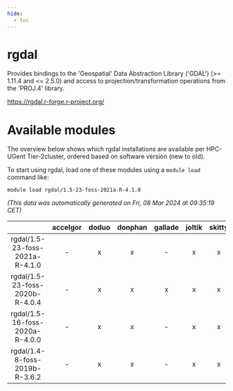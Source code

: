 ```yaml
---
hide:
  - toc
---
```


rgdal
=====


Provides bindings to the 'Geospatial' Data Abstraction Library ('GDAL') (>= 1.11.4 and <= 2.5.0) and access to projection/transformation operations from the 'PROJ.4' library.

https://rgdal.r-forge.r-project.org/
# Available modules


The overview below shows which rgdal installations are available per HPC-UGent Tier-2cluster, ordered based on software version (new to old).

To start using rgdal, load one of these modules using a `module load` command like:

```shell
module load rgdal/1.5-23-foss-2021a-R-4.1.0
```

*(This data was automatically generated on Fri, 08 Mar 2024 at 09:35:19 CET)*  

| |accelgor|doduo|donphan|gallade|joltik|skitty|
| :---: | :---: | :---: | :---: | :---: | :---: | :---: |
|rgdal/1.5-23-foss-2021a-R-4.1.0|-|x|x|-|x|x|
|rgdal/1.5-23-foss-2020b-R-4.0.4|-|x|x|x|x|x|
|rgdal/1.5-16-foss-2020a-R-4.0.0|-|x|x|-|x|x|
|rgdal/1.4-8-foss-2019b-R-3.6.2|-|x|x|-|x|x|
